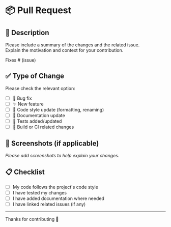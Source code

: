 # 📦 Pull Request

## 📝 Description

Please include a summary of the changes and the related issue.  
Explain the motivation and context for your contribution.

Fixes # (issue)

## ✅ Type of Change

Please check the relevant option:

- [ ] 🔧 Bug fix
- [ ] ✨ New feature
- [ ] 🧹 Code style update (formatting, renaming)
- [ ] 📄 Documentation update
- [ ] 🧪 Tests added/updated
- [ ] 🚀 Build or CI related changes

## 📸 Screenshots (if applicable)

_Please add screenshots to help explain your changes._

## 📋 Checklist

- [ ] My code follows the project's code style
- [ ] I have tested my changes
- [ ] I have added documentation where needed
- [ ] I have linked related issues (if any)

---

Thanks for contributing 🙌
